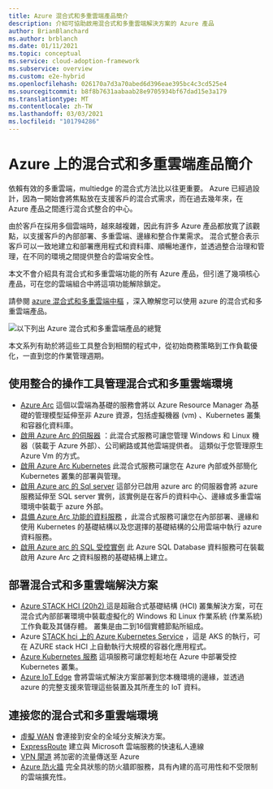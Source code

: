 ```yaml
---
title: Azure 混合式和多重雲端產品簡介
description: 介紹可協助啟用混合式和多重雲端解決方案的 Azure 產品
author: BrianBlanchard
ms.author: brblanch
ms.date: 01/11/2021
ms.topic: conceptual
ms.service: cloud-adoption-framework
ms.subservice: overview
ms.custom: e2e-hybrid
ms.openlocfilehash: 026170a7d3a70abed6d396eae395bc4c3cd525e4
ms.sourcegitcommit: b8f8b7631aabaab28e9705934bf67dad15e3a179
ms.translationtype: MT
ms.contentlocale: zh-TW
ms.lasthandoff: 03/03/2021
ms.locfileid: "101794286"
---
```

# <a name="introduction-to-hybrid-and-multicloud-products-on-azure"></a>Azure 上的混合式和多重雲端產品簡介

依賴有效的多重雲端，multiedge 的混合式方法比以往更重要。 Azure 已經過設計，因為一開始會將焦點放在支援客戶的混合式需求，而在過去幾年來，在 Azure 產品之間進行混合式整合的中心。

由於客戶在採用多個雲端時，越來越複雜，因此有許多 Azure 產品都放寬了該觀點，以支援客戶的內部部署、多重雲端、邊緣和整合作業需求。 混合式整合表示客戶可以一致地建立和部署應用程式和資料庫、順暢地運作，並透過整合治理和管理，在不同的環境之間提供整合的雲端安全性。

本文不會介紹具有混合式和多重雲端功能的所有 Azure 產品，但引進了幾項核心產品，可在您的雲端組合中將這項功能解除鎖定。

請參閱 [azure 混合式和多重雲端中樞](/hybrid/) ，深入瞭解您可以使用 azure 的混合式和多重雲端產品。

![以下列出 Azure 混合式和多重雲端產品的總覽](../../_images/hybrid/hybrid-hero-slide.png)

本文系列有助於將這些工具整合到相關的程式中，從初始商務策略到工作負載優化，一直到您的作業管理週期。

## <a name="manage-hybrid-and-multicloud-environments-with-unified-operations-tools"></a>使用整合的操作工具管理混合式和多重雲端環境

- [Azure Arc](/azure/azure-arc/?toc=/azure/cloud-adoption-framework/toc.json&bc=/azure/cloud-adoption-framework/_bread/toc.json) 這個以雲端為基礎的服務會將以 Azure Resource Manager 為基礎的管理模型延伸至非 Azure 資源，包括虛擬機器 (vm) 、Kubernetes 叢集和容器化資料庫。
- [啟用 Azure Arc 的伺服器](/azure/azure-arc/servers/overview?toc=/azure/cloud-adoption-framework/toc.json&bc=/azure/cloud-adoption-framework/_bread/toc.json) ：此混合式服務可讓您管理 Windows 和 Linux 機器（裝載于 Azure 外部）、公司網路或其他雲端提供者。 這類似于您管理原生 Azure Vm 的方式。
- [啟用 Azure Arc Kubernetes](/azure/azure-arc/kubernetes/overview?toc=/azure/cloud-adoption-framework/toc.json&bc=/azure/cloud-adoption-framework/_bread/toc.json) 此混合式服務可讓您在 Azure 內部或外部簡化 Kubernetes 叢集的部署與管理。
- [啟用 Azure arc 的 Sql server](/sql/sql-server/azure-arc/overview?toc=/azure/cloud-adoption-framework/toc.json&bc=/azure/cloud-adoption-framework/_bread/toc.json) 這部分已啟用 azure arc 的伺服器會將 azure 服務延伸至 SQL server 實例，該實例是在客戶的資料中心、邊緣或多重雲端環境中裝載于 azure 外部。
- [具備 Azure Arc 功能的資料服務](/azure/azure-arc/data/overview?toc=/azure/cloud-adoption-framework/toc.json&bc=/azure/cloud-adoption-framework/_bread/toc.json) ，此混合式服務可讓您在內部部署、邊緣和使用 Kubernetes 的基礎結構以及您選擇的基礎結構的公用雲端中執行 azure 資料服務。
- [啟用 Azure arc 的 SQL 受控實例](/azure/azure-arc/data/managed-instance-overview?toc=/azure/cloud-adoption-framework/toc.json&bc=/azure/cloud-adoption-framework/_bread/toc.json) 此 Azure SQL Database 資料服務可在裝載啟用 Azure Arc 之資料服務的基礎結構上建立。

## <a name="deploy-hybrid-and-multicloud-solutions"></a>部署混合式和多重雲端解決方案

- [Azure STACK HCI (20h2) ](/azure-stack/hci/overview?toc=/azure/cloud-adoption-framework/toc.json&bc=/azure/cloud-adoption-framework/_bread/toc.json) 這是超融合式基礎結構 (HCI) 叢集解決方案，可在混合式內部部署環境中裝載虛擬化的 Windows 和 Linux 作業系統 (作業系統) 工作負載及其儲存體。 叢集是由二到16個實體節點所組成。
- Azure [STACK hci 上的 Azure Kubernetes Service](/azure-stack/aks-hci/overview?toc=/azure/cloud-adoption-framework/toc.json&bc=/azure/cloud-adoption-framework/_bread/toc.json) ，這是 AKS 的執行，可在 AZURE stack HCI 上自動執行大規模的容器化應用程式。
- [Azure Kubernetes 服務](/azure/aks/intro-kubernetes?toc=/azure/cloud-adoption-framework/toc.json&bc=/azure/cloud-adoption-framework/_bread/toc.json) 這項服務可讓您輕鬆地在 Azure 中部署受控 Kubernetes 叢集。
- [Azure IoT Edge](/azure/iot-edge/?toc=/azure/cloud-adoption-framework/toc.json&bc=/azure/cloud-adoption-framework/_bread/toc.json) 會將雲端式解決方案部署到您本機環境的邊緣，並透過 azure 的完整支援來管理這些裝置及其所產生的 IoT 資料。

## <a name="connect-your-hybrid-and-multicloud-environments"></a>連接您的混合式和多重雲端環境

- [虛擬 WAN](/azure/virtual-wan/?toc=/azure/cloud-adoption-framework/toc.json&bc=/azure/cloud-adoption-framework/_bread/toc.json) 會連接到安全的全域分支解決方案。
- [ExpressRoute](/azure/expressroute/?toc=/azure/cloud-adoption-framework/toc.json&bc=/azure/cloud-adoption-framework/_bread/toc.json) 建立與 Microsoft 雲端服務的快速私人連線
- [VPN 閘道](/azure/vpn-gateway/vpn-gateway-about-vpngateways?toc=/azure/cloud-adoption-framework/toc.json&bc=/azure/cloud-adoption-framework/_bread/toc.json) 將加密的流量傳送至 Azure
- [Azure 防火牆](/azure/firewall/overview?toc=/azure/cloud-adoption-framework/toc.json&bc=/azure/cloud-adoption-framework/_bread/toc.json) 完全具狀態的防火牆即服務，具有內建的高可用性和不受限制的雲端擴充性。
